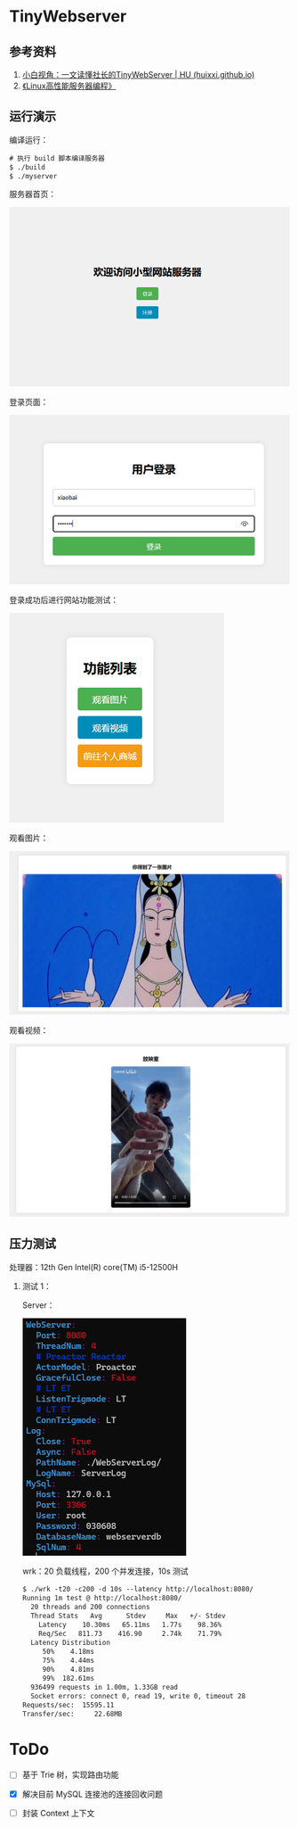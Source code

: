 # TinyWebserver

## 参考资料

1. [小白视角：一文读懂社长的TinyWebServer | HU (huixxi.github.io)](https://huixxi.github.io/2020/06/02/小白视角：一文读懂社长的TinyWebServer/#more)
2. [《Linux高性能服务器编程》](https://book.douban.com/subject/24722611/)



## 运行演示

编译运行：

```shell
# 执行 build 脚本编译服务器
$ ./build
$ ./myserver
```

服务器首页：

![image-20240727151544655](./tinywebserver.assets/image-20240727151544655.png)

登录页面：

![image-20240727151602796](./tinywebserver.assets/image-20240727151602796.png)

登录成功后进行网站功能测试：

![image-20240727151627417](./tinywebserver.assets/image-20240727151627417.png)

观看图片：

![image-20240727151638666](./tinywebserver.assets/image-20240727151638666.png)

观看视频：

![image-20240727151824728](./tinywebserver.assets/image-20240727151824728.png)

## 压力测试

处理器：12th Gen Intel(R) core(TM) i5-12500H

1. 测试 1：

   Server：

   ![image-20240727151746618](./tinywebserver.assets/image-20240727151746618.png)

   wrk：20 负载线程，200 个并发连接，10s 测试

   ```shell
   $ ./wrk -t20 -c200 -d 10s --latency http://localhost:8080/
   Running 1m test @ http://localhost:8080/
     20 threads and 200 connections
     Thread Stats   Avg      Stdev     Max   +/- Stdev
       Latency    10.30ms   65.11ms   1.77s    98.36%
       Req/Sec   811.73    416.90     2.74k    71.79%
     Latency Distribution
        50%    4.18ms
        75%    4.44ms
        90%    4.81ms
        99%  182.61ms
     936499 requests in 1.00m, 1.33GB read
     Socket errors: connect 0, read 19, write 0, timeout 28
   Requests/sec:  15595.11
   Transfer/sec:     22.68MB
   ```

# ToDo

- [ ] 基于 Trie 树，实现路由功能
- [x] 解决目前 MySQL 连接池的连接回收问题
- [ ] 封装 Context 上下文

